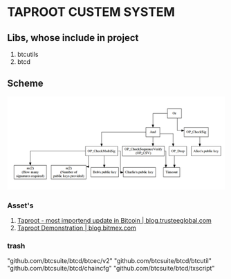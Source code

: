 # TAPROOT CUSTEM SYSTEM 

## Libs, whose include in project 
1. btcutils
2. btcd


## Scheme

![scheme](assets/scheme.png)

### Asset's 

1. [Taproot - most importend update in Bitcoin | blog.trusteeglobal.com](https://blog.trusteeglobal.com/ru/taproot-obnovlenie-v-protokole-bitcoin/)
2. [Taproot Demonstration | blog.bitmex.com](https://blog.bitmex.com/ru_ru-taproot-demonstration/)
### trash

"github.com/btcsuite/btcd/btcec/v2"
	"github.com/btcsuite/btcd/btcutil"
	"github.com/btcsuite/btcd/chaincfg"
	"github.com/btcsuite/btcd/txscript"